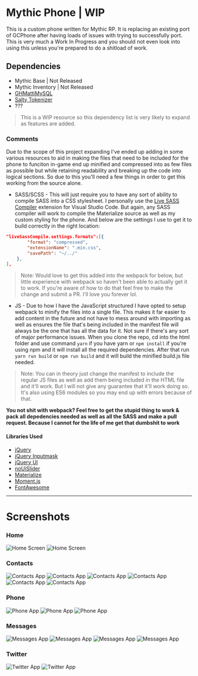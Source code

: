 # Mythic Phone | WIP
This is a custom phone written for Mythic RP. It is replacing an existing port of GCPhone after having loads of issues with trying to successfully port. This is very much a Work In Progress and you should not even look into using this unless you're prepared to do a shitload of work.

## Dependencies
* Mythic Base | Not Released
* Mythic Inventory | Not Released
* [GHMattiMySQL](https://github.com/GHMatti/ghmattimysql)
* [Salty Tokenizer](https://forum.fivem.net/t/release-dev-server-event-security-tokens-anticheat/139189)
* ???

> This is a WIP resource so this dependency list is very likely to expand as features are added.

### Comments
Due to the scope of this project expanding I've ended up adding in some various resources to aid in making the files that need to be included for the phone to funciton in-game end up minified and compressed into as few files as possible but while retaining readability and breaking up the code into logical sections. So due to this you'll need a few things in order to get this working from the source alone.

* SASS/SCSS - This will just require you to have any sort of ability to compile SASS into a CSS stylesheet. I personally use the [Live SASS Compiler](https://marketplace.visualstudio.com/items?itemName=ritwickdey.live-sass) extension for Visual Studio Code. But again, any SASS compiler will work to compile the Materialize source as well as my custom styling for the phone. And below are the settings I use to get it to build correctly in the right location:

```json
"liveSassCompile.settings.formats":[{
        "format": "compressed",
        "extensionName": ".min.css",
        "savePath": "~/../"
    },
],
```

> Note: Would love to get this added into the webpack for below, but little experience with webpack so haven't been able to actually get it to work. If you're aware of how to do that feel free to make the change and submit a PR. I'll love you forever lol.

* JS - Due to how I have the JavaScript structured I have opted to setup webpack to minify the files into a single file. This makes it far easier to add content in the future and not have to mess around with importing as well as ensures the file that's being included in the manifest file will always be the one that has all the data for it. Not sure if there's any sort of major performance issues. When you clone the repo, cd into the html folder and use command ```yarn``` if you have yarn or ```npm install``` if you're using npm and it will install all the required dependencies. After that run ```yarn run build``` or ```npm run build``` and it will build the minified build.js file needed.

> Note: You can in theory just change the manifest to include the regular JS files as well as add them being included in the HTML file and it'll work. But I will not give any guarantee that it'll work doing so. It's also using ES6 modules so you may end up with errors because of that.

__You not shit with webpack? Feel free to get the stupid thing to work & pack all depedencies needed as well as all the SASS and make a pull request. Because I cannot for the life of me get that dumbshit to work__

#### Libraries Used
* [jQuery](https://jquery.com/)
* [jQuery Inputmask](http://igorescobar.github.io/jQuery-Mask-Plugin/)
* [jQuery UI](https://jqueryui.com/)
* [noUiSlider](https://github.com/leongersen/noUiSlider)
* [Materialize](https://materializecss.com/)
* [Moment.js](https://momentjs.com/)
* [FontAwesome](https://fontawesome.com/)

------

# Screenshots

### Home
![Home Screen](https://i.imgur.com/oQBKg8X.png)
![Home Screen](https://i.imgur.com/7xH1BkE.gif)

### Contacts
![Contacts App](https://i.imgur.com/1FcOcJc.png)
![Contacts App](https://i.imgur.com/xL9I0xq.png)
![Contacts App](https://i.imgur.com/3tyUB7p.png)
![Contacts App](https://i.imgur.com/kNQOc14.gif)
![Contacts App](https://i.imgur.com/ItGpCwf.gif)
![Contacts App](https://i.imgur.com/2sBWhZY.gif)

### Phone
![Phone App](https://i.imgur.com/asgy0QI.png)
![Phone App](https://i.imgur.com/cMtdIzM.png)
![Phone App](https://i.imgur.com/rzzUKX4.png)

### Messages
![Messages App](https://i.imgur.com/H2lae7o.png)
![Messages App](https://i.imgur.com/FSVIusg.png)
![Messages App](https://i.imgur.com/t3CSGm2.png)
![Messages App](https://i.imgur.com/8OaYbbY.gif)

### Twitter
![Twitter App](https://i.imgur.com/X8pFTY4.png)
![Twitter App](https://i.imgur.com/ENaF9Mu.gif)

